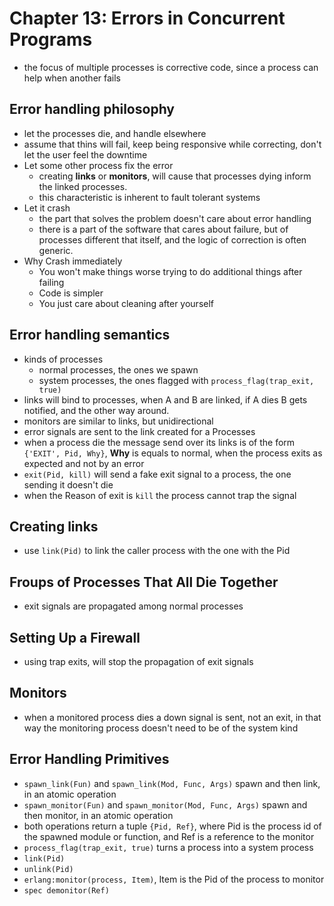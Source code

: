# Chapter 13: Errors in Concurrent Programs
- the focus of multiple processes is corrective code, since a process can help when another fails
## Error handling philosophy
- let the processes die, and handle elsewhere
- assume that thins will fail, keep being responsive while correcting, don't let the user feel the downtime
- Let some other process fix the error
    - creating __links__ or __monitors__, will cause that processes dying inform the linked processes.
    - this characteristic is inherent to fault tolerant systems
- Let it crash
    - the part that solves the problem doesn't care about error handling
    - there is a part of the software that cares about failure, but of processes different that itself, and the logic of correction is often generic.
- Why Crash immediately
    - You won't make things worse trying to do additional things after failing
    - Code is simpler
    - You just care about cleaning after yourself
## Error handling semantics
- kinds of processes
    - normal processes, the ones we spawn
    - system processes, the ones flagged with `process_flag(trap_exit, true)`
- links will bind to processes, when A and B are linked, if A dies B gets notified, and the other way around.
- monitors are similar to links, but unidirectional
- error signals are sent to the link created for a Processes
- when a process die the message send over its links is of the form `{'EXIT', Pid, Why}`, __Why__ is equals to normal, when the process exits as expected and not by an error
- `exit(Pid, kill)` will send a fake exit signal to a process, the one sending it doesn't die
- when the Reason of exit is `kill` the process cannot trap the signal
## Creating links
- use `link(Pid)` to link the caller process with the one with the Pid
## Froups of Processes That All Die Together
- exit signals are propagated among normal processes
## Setting Up a Firewall
- using trap exits, will stop the propagation of exit signals
## Monitors
- when a monitored process dies a down signal is sent, not an exit, in that way the monitoring process doesn't need to be of the system kind
## Error Handling Primitives
- `spawn_link(Fun)` and `spawn_link(Mod, Func, Args)` spawn and then link, in an atomic operation
- `spawn_monitor(Fun)` and `spawn_monitor(Mod, Func, Args)` spawn and then monitor, in an atomic operation
- both operations return a tuple `{Pid, Ref}`, where Pid is the process id of the spawned module or function, and Ref is a reference to the monitor
- `process_flag(trap_exit, true)` turns a process into a system process
- `link(Pid)`
- `unlink(Pid)`
- `erlang:monitor(process, Item)`, Item is the Pid of the process to monitor
- `spec demonitor(Ref)`
